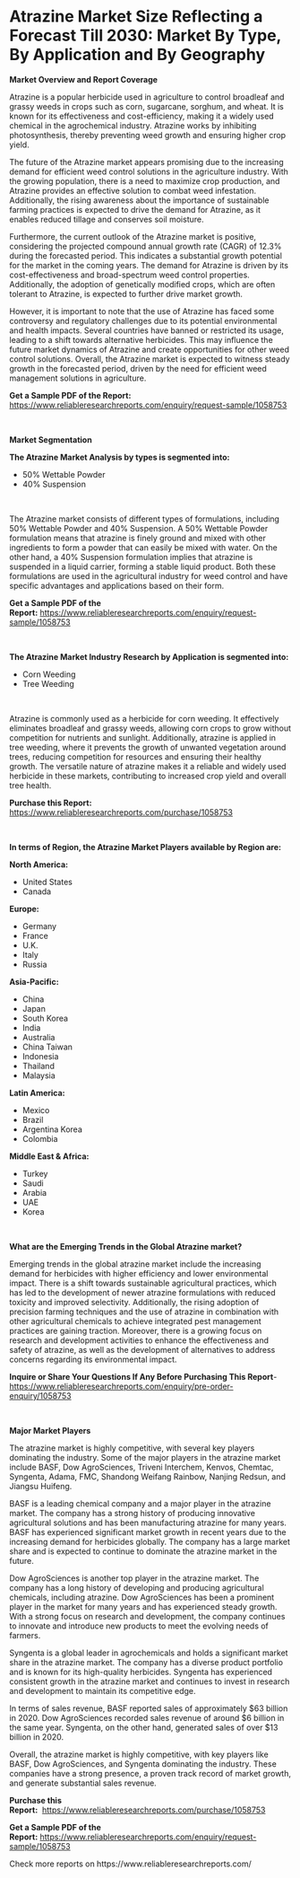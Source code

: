 <p><h1>Atrazine Market Size Reflecting a Forecast Till 2030: Market By Type, By Application and By Geography</h1></p><p><strong>Market Overview and Report Coverage</strong></p>
<p><p>Atrazine is a popular herbicide used in agriculture to control broadleaf and grassy weeds in crops such as corn, sugarcane, sorghum, and wheat. It is known for its effectiveness and cost-efficiency, making it a widely used chemical in the agrochemical industry. Atrazine works by inhibiting photosynthesis, thereby preventing weed growth and ensuring higher crop yield.</p><p>The future of the Atrazine market appears promising due to the increasing demand for efficient weed control solutions in the agriculture industry. With the growing population, there is a need to maximize crop production, and Atrazine provides an effective solution to combat weed infestation. Additionally, the rising awareness about the importance of sustainable farming practices is expected to drive the demand for Atrazine, as it enables reduced tillage and conserves soil moisture.</p><p>Furthermore, the current outlook of the Atrazine market is positive, considering the projected compound annual growth rate (CAGR) of 12.3% during the forecasted period. This indicates a substantial growth potential for the market in the coming years. The demand for Atrazine is driven by its cost-effectiveness and broad-spectrum weed control properties. Additionally, the adoption of genetically modified crops, which are often tolerant to Atrazine, is expected to further drive market growth.</p><p>However, it is important to note that the use of Atrazine has faced some controversy and regulatory challenges due to its potential environmental and health impacts. Several countries have banned or restricted its usage, leading to a shift towards alternative herbicides. This may influence the future market dynamics of Atrazine and create opportunities for other weed control solutions. Overall, the Atrazine market is expected to witness steady growth in the forecasted period, driven by the need for efficient weed management solutions in agriculture.</p></p>
<p><strong>Get a Sample PDF of the Report:</strong> <a href="https://www.reliableresearchreports.com/enquiry/request-sample/1058753">https://www.reliableresearchreports.com/enquiry/request-sample/1058753</a></p>
<p>&nbsp;</p>
<p><strong>Market Segmentation</strong></p>
<p><strong>The Atrazine Market Analysis by types is segmented into:</strong></p>
<p><ul><li>50% Wettable Powder</li><li>40% Suspension</li></ul></p>
<p>&nbsp;</p>
<p><p>The Atrazine market consists of different types of formulations, including 50% Wettable Powder and 40% Suspension. A 50% Wettable Powder formulation means that atrazine is finely ground and mixed with other ingredients to form a powder that can easily be mixed with water. On the other hand, a 40% Suspension formulation implies that atrazine is suspended in a liquid carrier, forming a stable liquid product. Both these formulations are used in the agricultural industry for weed control and have specific advantages and applications based on their form.</p></p>
<p><strong>Get a Sample PDF of the Report:</strong>&nbsp;<a href="https://www.reliableresearchreports.com/enquiry/request-sample/1058753">https://www.reliableresearchreports.com/enquiry/request-sample/1058753</a></p>
<p>&nbsp;</p>
<p><strong>The Atrazine Market Industry Research by Application is segmented into:</strong></p>
<p><ul><li>Corn Weeding</li><li>Tree Weeding</li></ul></p>
<p>&nbsp;</p>
<p><p>Atrazine is commonly used as a herbicide for corn weeding. It effectively eliminates broadleaf and grassy weeds, allowing corn crops to grow without competition for nutrients and sunlight. Additionally, atrazine is applied in tree weeding, where it prevents the growth of unwanted vegetation around trees, reducing competition for resources and ensuring their healthy growth. The versatile nature of atrazine makes it a reliable and widely used herbicide in these markets, contributing to increased crop yield and overall tree health.</p></p>
<p><strong>Purchase this Report:</strong>&nbsp; <a href="https://www.reliableresearchreports.com/purchase/1058753">https://www.reliableresearchreports.com/purchase/1058753</a></p>
<p>&nbsp;</p>
<p><strong>In terms of Region, the Atrazine Market Players available by Region are:</strong></p>
<p>
    <p> <strong> North America: </strong>
        <ul>
            <li>United States</li>
            <li>Canada</li>
        </ul>
        </p> 
    <p> <strong> Europe: </strong>
        <ul>
            <li>Germany</li>
            <li>France</li>
            <li>U.K.</li>
            <li>Italy</li>
            <li>Russia</li>
        </ul>
        </p> 
    <p> <strong> Asia-Pacific: </strong>
        <ul>
            <li>China</li>
            <li>Japan</li>
            <li>South Korea</li>
            <li>India</li>
            <li>Australia</li>
            <li>China Taiwan</li>
            <li>Indonesia</li>
            <li>Thailand</li>
            <li>Malaysia</li>
        </ul>
        </p> 
    <p> <strong> Latin America: </strong>
        <ul>
            <li>Mexico</li>
            <li>Brazil</li>
            <li>Argentina Korea</li>
            <li>Colombia</li>
        </ul>
        </p> 
    <p> <strong> Middle East & Africa: </strong>
        <ul>
            <li>Turkey</li>
            <li>Saudi</li>
            <li>Arabia</li>
            <li>UAE</li>
            <li>Korea</li>
        </ul>
    </p>
    </p>
<p>&nbsp;</p>
<p><strong>What are the Emerging Trends in the Global Atrazine market?</strong></p>
<p><p>Emerging trends in the global atrazine market include the increasing demand for herbicides with higher efficiency and lower environmental impact. There is a shift towards sustainable agricultural practices, which has led to the development of newer atrazine formulations with reduced toxicity and improved selectivity. Additionally, the rising adoption of precision farming techniques and the use of atrazine in combination with other agricultural chemicals to achieve integrated pest management practices are gaining traction. Moreover, there is a growing focus on research and development activities to enhance the effectiveness and safety of atrazine, as well as the development of alternatives to address concerns regarding its environmental impact.</p></p>
<p><strong>Inquire or Share Your Questions If Any Before Purchasing This Report</strong>- <a href="https://www.reliableresearchreports.com/enquiry/pre-order-enquiry/1058753">https://www.reliableresearchreports.com/enquiry/pre-order-enquiry/1058753</a></p>
<p>&nbsp;</p>
<p><strong>Major Market Players</strong></p>
<p><p>The atrazine market is highly competitive, with several key players dominating the industry. Some of the major players in the atrazine market include BASF, Dow AgroSciences, Triveni Interchem, Kenvos, Chemtac, Syngenta, Adama, FMC, Shandong Weifang Rainbow, Nanjing Redsun, and Jiangsu Huifeng.</p><p>BASF is a leading chemical company and a major player in the atrazine market. The company has a strong history of producing innovative agricultural solutions and has been manufacturing atrazine for many years. BASF has experienced significant market growth in recent years due to the increasing demand for herbicides globally. The company has a large market share and is expected to continue to dominate the atrazine market in the future.</p><p>Dow AgroSciences is another top player in the atrazine market. The company has a long history of developing and producing agricultural chemicals, including atrazine. Dow AgroSciences has been a prominent player in the market for many years and has experienced steady growth. With a strong focus on research and development, the company continues to innovate and introduce new products to meet the evolving needs of farmers.</p><p>Syngenta is a global leader in agrochemicals and holds a significant market share in the atrazine market. The company has a diverse product portfolio and is known for its high-quality herbicides. Syngenta has experienced consistent growth in the atrazine market and continues to invest in research and development to maintain its competitive edge.</p><p>In terms of sales revenue, BASF reported sales of approximately $63 billion in 2020. Dow AgroSciences recorded sales revenue of around $6 billion in the same year. Syngenta, on the other hand, generated sales of over $13 billion in 2020.</p><p>Overall, the atrazine market is highly competitive, with key players like BASF, Dow AgroSciences, and Syngenta dominating the industry. These companies have a strong presence, a proven track record of market growth, and generate substantial sales revenue.</p></p>
<p><strong>Purchase this Report:</strong>&nbsp;&nbsp;<a href="https://www.reliableresearchreports.com/purchase/1058753">https://www.reliableresearchreports.com/purchase/1058753</a></p>
<p></p>
<p><strong>Get a Sample PDF of the Report:</strong>&nbsp;<a href="https://www.reliableresearchreports.com/enquiry/request-sample/1058753">https://www.reliableresearchreports.com/enquiry/request-sample/1058753</a></p>
<p>Check more reports on https://www.reliableresearchreports.com/</p>